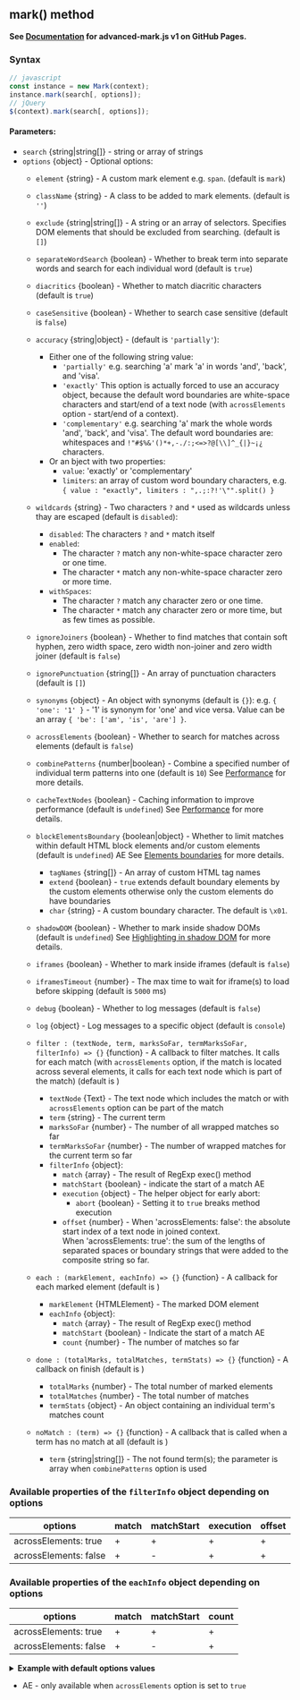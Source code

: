 
## mark() method

**See [Documentation](https://angezid.github.io/advanced-mark.js/doc-v1) for advanced-mark.js v1 on GitHub Pages.**


### Syntax
``` js
// javascript
const instance = new Mark(context);
instance.mark(search[, options]);
// jQuery
$(context).mark(search[, options]);
```
#### Parameters:
* `search` {string|string[]} - string or array of strings
* `options` {object} - Optional options:
  * `element` {string} - A custom mark element e.g. `span`. (default is `mark`)
  * `className` {string} -  A class to be added to mark elements. (default is `''`)
  * `exclude` {string|string[]} - A string or an array of selectors. Specifies DOM elements that should be excluded from searching. (default is `[]`)
  * `separateWordSearch` {boolean} - Whether to break term into separate words and search for each individual word (default is `true`)
  * `diacritics` {boolean} - Whether to match diacritic characters (default is `true`)
  * `caseSensitive` {boolean} - Whether to search case sensitive (default is `false`)
  * `accuracy` {string|object} -   (default is `'partially'`):
    * Either one of the following string value:
      * `'partially'` e.g. searching 'a' mark 'a' in words 'and', 'back', and 'visa'.
      * `'exactly'` This option is actually forced to use an accuracy object, because the default word boundaries are white-space characters and start/end of a text node (with `acrossElements` option - start/end of a context).
      * `'complementary'` e.g. searching 'a' mark the whole words 'and', 'back', and 'visa'. The default word boundaries are: whitespaces and `!"#$%&'()*+,-./:;<=>?@[\\]^_{|}~¡¿` characters.
    * Or an bject with two properties:
      * `value`: 'exactly' or 'complementary'
      * `limiters`: an array of custom word boundary characters, e.g. `{ value : "exactly", limiters : ",.;:?!'\"".split() }`

  * `wildcards` {string} - Two characters `?` and `*` used as wildcards unless thay are escaped (default is `disabled`):
    * `disabled`: The characters `?` and `*` match itself
    * `enabled`:
      * The character `?` match any non-white-space character zero or one time.
      * The character `*` match any non-white-space character zero or more time.
    * `withSpaces`:
      * The character `?` match any character zero or one time.
      * The character `*` match any character zero or more time, but as few times as possible.

  * `ignoreJoiners` {boolean} - Whether to find matches that contain soft hyphen, zero width space, zero width non-joiner and zero width joiner (default is `false`)
  * `ignorePunctuation` {string[]} - An array of punctuation characters (default is `[]`)
  * `synonyms` {object} - An object with synonyms  (default is `{}`):
    e.g. `{ 'one': '1' }` - '1' is synonym for 'one' and vice versa. Value can be an array `{ 'be': ['am', 'is', 'are'] }`.

  * `acrossElements` {boolean} - Whether to search for matches across elements (default is `false`)
  * `combinePatterns` {number|boolean} - Combine a specified number of individual term patterns into one (default is `10`)
    See [Performance](performance.md#ways-to-boost-performance) for more details.
  * `cacheTextNodes` {boolean} - Caching information to improve performance (default is `undefined`)
    See [Performance](performance.md#ways-to-boost-performance) for more details.
  * `blockElementsBoundary` {boolean|object} - Whether to limit matches within default HTML block elements and/or custom elements (default is `undefined`)  AE
    See [Elements boundaries](elements-boundaries.md) for more details.
    * `tagNames` {string[]} - An array of custom HTML tag names
    * `extend` {boolean} - `true` extends default boundary elements by the custom elements
      otherwise only the custom elements do have boundaries
    * `char` {string} - A custom boundary character. The default is `\x01`.

  * `shadowDOM` {boolean} - Whether to mark inside shadow DOMs (default is `undefined`)
    See [Highlighting in shadow DOM](shadow-dom.md) for more details.
  * `iframes` {boolean} - Whether to mark inside iframes (default is `false`)
  * `iframesTimeout` {number} - The max time to wait for iframe(s) to load before skipping (default is `5000` ms)
  * `debug` {boolean} - Whether to log messages (default is `false`)
  * `log` {object} - Log messages to a specific object (default is `console`)

  * `filter : (textNode, term, marksSoFar, termMarksSoFar, filterInfo) => {}` {function} - A callback to filter matches. It calls for each match (with `acrossElements` option, if the match is located across several elements, it calls for each text node which is part of the match) (default is )
    * `textNode` {Text} - The text node which includes the match or with `acrossElements` option can be part of the match
    * `term` {string} - The current term
    * `marksSoFar` {number} - The number of all wrapped matches so far
    * `termMarksSoFar` {number} - The number of wrapped matches for the current term so far
    * `filterInfo` {object}:
      * `match` {array} - The result of RegExp exec() method
      * `matchStart` {boolean} - indicate the start of a match  AE
      * `execution` {object} - The helper object for early abort:
        * `abort` {boolean} - Setting it to `true` breaks method execution
      * `offset` {number} - When 'acrossElements: false': the absolute start index of a text node in joined context.  
        When 'acrossElements: true': the sum of the lengths of separated spaces or boundary strings that were added to the composite string so far.

  * `each : (markElement, eachInfo) => {}` {function} - A callback for each marked element (default is )
    * `markElement` {HTMLElement} - The marked DOM element
    * `eachInfo` {object}:
      * `match` {array} - The result of RegExp exec() method
      * `matchStart` {boolean} - Indicate the start of a match  AE
      * `count` {number} - The number of matches so far

  * `done : (totalMarks, totalMatches, termStats) => {}` {function} - A callback on finish (default is )
    * `totalMarks` {number} - The total number of marked elements
    * `totalMatches` {number} - The total number of matches
    * `termStats` {object} - An object containing an individual term's matches count

  * `noMatch : (term) => {}` {function} - A callback that is called when a term has no match at all (default is )
    * `term` {string|string[]} - The not found term(s); the parameter is array when `combinePatterns` option is used

### Available properties of the `filterInfo` object depending on options

|            options               |    match   |   matchStart   |  execution  | offset |
|----------------------------------|------------|----------------|-------------|--------|
|  acrossElements: true            |     +      |      +         |     +       |   +    |
|  acrossElements: false           |     +      |      -         |     +       |   +    |


### Available properties of the `eachInfo` object depending on options

|             options              |    match   |    matchStart   | count |
|----------------------------------|------------|-----------------|-------|
|  acrossElements: true            |     +      |      +          |   +   |
|  acrossElements: false           |     +      |      -          |   +   |
  
<details class="internal-code">
<summary><b>Example with default options values</b></summary>

<pre><code class="language-js">const options = {
    element : 'mark',
    className : '',
    separateWordSearch : true,
    diacritics : true,
    exclude : [],
    caseSensitive : false,
    accuracy : 'partially',
    synonyms : {},
    ignoreJoiners : false,
    ignorePunctuation : [],
    wildcards : 'disabled',
    
    acrossElements : false,
    combinePatterns : false,
    cacheTextNodes : false,
    blockElementsBoundary : false,
    
    shadowDOM : false,
    iframes : false,
    iframesTimeout : 5000,
    
    filter : (textNode, term, marksSoFar, termMarksSoFar, filterInfo) => {
        return true; // must return either true or false
    },
    each : (markElement, eachInfo) => {},
    done : (totalMarks, totalMatches, termStats) => {},
    noMatch : (term) => {},
    debug : false,
    log : window.console
};
</code></pre>

JavaScript:

<pre><code class='lang-javascript'>
var instance = new Mark(document.querySelector('selector'));
instance.mark('test', options);
</code></pre>

jQuery:

<pre><code class='lang-javascript'>$('selector').mark('test', options);</code></pre>
</details>

* AE - only available when `acrossElements` option is set to `true`
